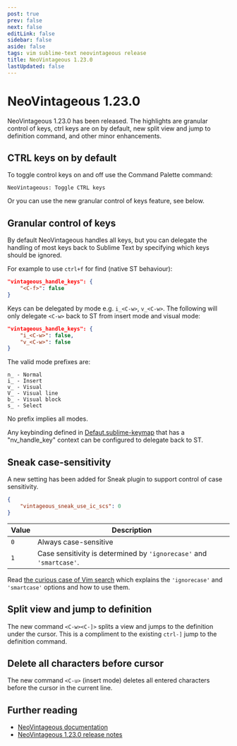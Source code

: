 ```yaml
---
post: true
prev: false
next: false
editLink: false
sidebar: false
aside: false
tags: vim sublime-text neovintageous release
title: NeoVintageous 1.23.0
lastUpdated: false
---
```


# NeoVintageous 1.23.0

NeoVintageous 1.23.0 has been released. The highlights are granular control of keys, ctrl keys are on by default, new split view and jump to definition command, and other minor enhancements.

## CTRL keys on by default

To toggle control keys on and off use the Command Palette command:

```console
NeoVintageous: Toggle CTRL keys
```

Or you can use the new granular control of keys feature, see below.

## Granular control of keys

By default NeoVintageous handles all keys, but you can delegate the handling of most keys back to Sublime Text by specifying which keys should be ignored. 

For example to use `ctrl+f` for find (native ST behaviour):

```json
"vintageous_handle_keys": {
    "<C-f>": false
}
```

Keys can be delegated by mode e.g. `i_<C-w>`, `v_<C-w>`. The following
will only delegate `<C-w>` back to ST from insert mode and visual mode:

```json
"vintageous_handle_keys": {
    "i_<C-w>": false,
    "v_<C-w>": false
}
```

The valid mode prefixes are:

    n_ - Normal
    i_ - Insert
    v_ - Visual
    V_ - Visual line
    b_ - Visual block
    s_ - Select

No prefix implies all modes.

Any keybinding defined in [Defaut.sublime-keymap](https://github.com/NeoVintageous/NeoVintageous/blob/master/Default.sublime-keymap) that has a "nv_handle_key" context can be configured to delegate back to ST.

## Sneak case-sensitivity

A new setting has been added for Sneak plugin to support control of case sensitivity.

```json
{
    "vintageous_sneak_use_ic_scs": 0
}
```

Value | Description
----- | -----------
`0` | Always case-sensitive
`1` | Case sensitivity is determined by `'ignorecase'` and `'smartcase'`.

Read [the curious case of Vim search](/2020/12/11/the-curious-case-of-vim-search/) which explains the `'ignorecase'` and `'smartcase'` options and how to use them.

## Split view and jump to definition

The new command `<C-w><C-]>` splits a view and jumps to the definition under the cursor. This is a compliment to the existing `ctrl-]` jump to the definition command.

## Delete all characters before cursor

The new command `<C-u>` (insert mode) deletes all entered characters before the cursor in the current line.

## Further reading

* [NeoVintageous documentation](https://neovintageous.github.io/)
* [NeoVintageous 1.23.0 release notes](https://github.com/NeoVintageous/NeoVintageous/releases/tag/1.23.0)

